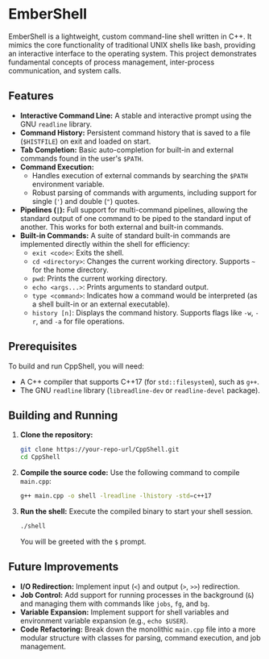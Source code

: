 # EmberShell

EmberShell is a lightweight, custom command-line shell written in C++. It mimics the core functionality of traditional UNIX shells like bash, providing an interactive interface to the operating system. This project demonstrates fundamental concepts of process management, inter-process communication, and system calls.

## Features

* **Interactive Command Line:** A stable and interactive prompt using the GNU `readline` library.
* **Command History:** Persistent command history that is saved to a file (`$HISTFILE`) on exit and loaded on start.
* **Tab Completion:** Basic auto-completion for built-in and external commands found in the user's `$PATH`.
* **Command Execution:**
    * Handles execution of external commands by searching the `$PATH` environment variable.
    * Robust parsing of commands with arguments, including support for single (`'`) and double (`"`) quotes.
* **Pipelines (`|`):** Full support for multi-command pipelines, allowing the standard output of one command to be piped to the standard input of another. This works for both external and built-in commands.
* **Built-in Commands:** A suite of standard built-in commands are implemented directly within the shell for efficiency:
    * `exit <code>`: Exits the shell.
    * `cd <directory>`: Changes the current working directory. Supports `~` for the home directory.
    * `pwd`: Prints the current working directory.
    * `echo <args...>`: Prints arguments to standard output.
    * `type <command>`: Indicates how a command would be interpreted (as a shell built-in or an external executable).
    * `history [n]`: Displays the command history. Supports flags like `-w`, `-r`, and `-a` for file operations.

## Prerequisites

To build and run CppShell, you will need:

* A C++ compiler that supports C++17 (for `std::filesystem`), such as `g++`.
* The GNU `readline` library (`libreadline-dev` or `readline-devel` package).

## Building and Running

1.  **Clone the repository:**
    ```bash
    git clone https://your-repo-url/CppShell.git
    cd CppShell
    ```

2.  **Compile the source code:**
    Use the following command to compile `main.cpp`:
    ```bash
    g++ main.cpp -o shell -lreadline -lhistory -std=c++17
    ```

3.  **Run the shell:**
    Execute the compiled binary to start your shell session.
    ```bash
    ./shell
    ```
    You will be greeted with the `$` prompt.

## Future Improvements

* **I/O Redirection:** Implement input (`<`) and output (`>`, `>>`) redirection.
* **Job Control:** Add support for running processes in the background (`&`) and managing them with commands like `jobs`, `fg`, and `bg`.
* **Variable Expansion:** Implement support for shell variables and environment variable expansion (e.g., `echo $USER`).
* **Code Refactoring:** Break down the monolithic `main.cpp` file into a more modular structure with classes for parsing, command execution, and job management.

